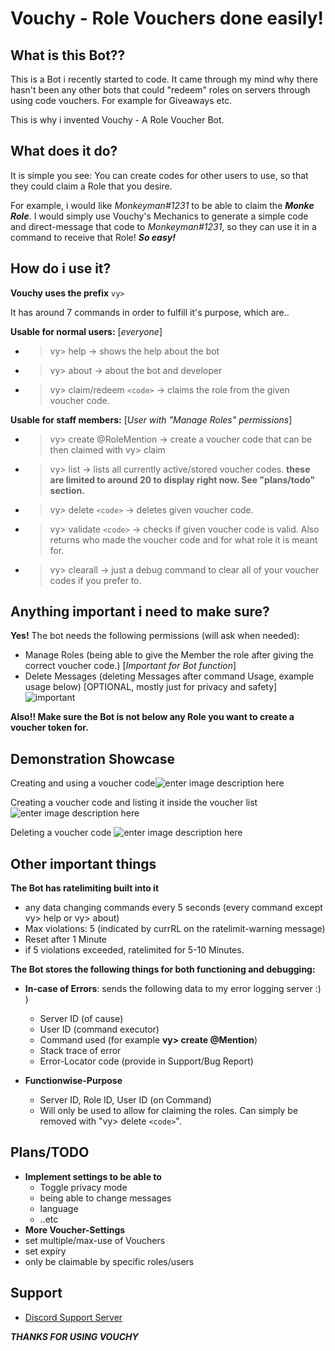 # Vouchy - Role Vouchers done easily!

## What is this Bot??
This is a Bot i recently started to code. It came through my mind why there hasn't been any other bots that could "redeem" roles on servers through using code vouchers. For example for Giveaways etc.

This is why i invented Vouchy - A Role Voucher Bot.

## What does it do?
It is simple you see: You can create codes for other users to use, so that they could claim a Role that you desire.

For example, i would like *Monkeyman#1231* to be able to claim the ***Monke Role***. I would simply use Vouchy's Mechanics to generate a simple code and direct-message that code to *Monkeyman#1231*, so they can use it in a command to receive that Role! ***So easy!***

## How do i use it?
**Vouchy uses the prefix** `vy> `

It has around 7 commands in order to fulfill it's purpose, which are..

 **Usable for normal users:** [*everyone*]
 - > vy> help -> shows the help about the bot
 - > vy> about -> about the bot and developer
 - > vy> claim/redeem `<code>` -> claims the role from the given voucher code.


**Usable for staff members:** [*User with "Manage Roles" permissions*] 
- > vy> create @RoleMention -> create a voucher code that can be then claimed with vy> claim
- > vy> list -> lists all currently active/stored voucher codes. **these are limited to around 20 to display right now. See "plans/todo" section.**
- > vy> delete `<code>` -> deletes given voucher code.
- > vy> validate `<code>` -> checks if given voucher code is valid. Also returns who made the voucher code and for what role it is meant for.
- > vy> clearall -> just a debug command to clear all of your voucher codes if you prefer to.

## Anything important i need to make sure?

**Yes!** The bot needs the following permissions (will ask when needed):

 - Manage Roles (being able to give the Member the role after giving the correct voucher code.) [*Important for Bot function*]
 - Delete Messages (deleting Messages after command Usage, example usage below) [OPTIONAL, mostly just for privacy and safety]
 ![important](https://cdn.hopefuls.de/cH0U.gif)

**Also!! Make sure the Bot is not below any Role you want to create a voucher token for.**


## Demonstration Showcase

 Creating and using a voucher code![enter image description here](https://cdn.hopefuls.de/L6GK.gif)

Creating a voucher code and listing it inside the voucher list
![enter image description here](https://cdn.hopefuls.de/JNS4.gif)

Deleting a voucher code
![enter image description here](https://cdn.hopefuls.de/E6St.gif)
## Other important things

**The Bot has ratelimiting built into it**

 - any data changing commands every 5 seconds (every command except vy> help or vy> about)
 - Max violations: 5 (indicated by currRL on the ratelimit-warning message)
 - Reset after 1 Minute
 - if 5 violations exceeded, ratelimited for 5-10 Minutes.

**The Bot stores the following things for both functioning and debugging:**

 - **In-case of Errors**: sends the following data to my error logging server :) )
	 - Server ID (of cause)
	 - User ID (command executor)
	 - Command used (for example **vy> create @Mention**)
	 - Stack trace of error
	 - Error-Locator code (provide in Support/Bug Report)
	
- **Functionwise-Purpose**
	- Server ID, Role ID, User ID (on Command)
	- Will only be used to allow for claiming the roles. Can simply be removed with "vy> delete `<code>`".

## Plans/TODO

 - **Implement settings to be able to**
	 - Toggle privacy mode
	 - being able to change messages
	 - language
	 - ..etc
 - **More Voucher-Settings**
 - set multiple/max-use of Vouchers
 - set expiry
 - only be claimable by specific roles/users

## Support

 - [Discord Support Server](https://discord.hopefuls.de)



***__THANKS FOR USING VOUCHY__***
